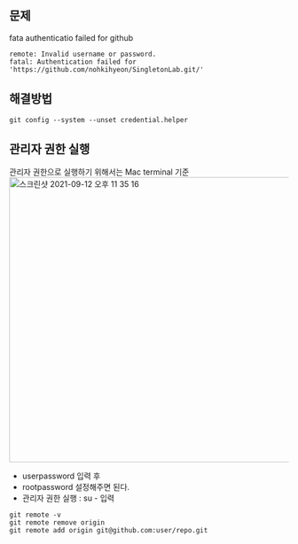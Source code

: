 ## 문제
fata authenticatio failed for github
```
remote: Invalid username or password.
fatal: Authentication failed for 'https://github.com/nohkihyeon/SingletonLab.git/'
```

## 해결방법
```
git config --system --unset credential.helper
```

## 관리자 권한 실행 
관리자 권한으로 실행하기 위해서는 Mac terminal 기준 <br>
<img width="515" alt="스크린샷 2021-09-12 오후 11 35 16" src="https://user-images.githubusercontent.com/65120581/132991815-fefad578-55a6-4790-b8dd-c317880e98df.png">
- userpassword 입력 후
- rootpassword 설정해주면 된다.
- 관리자 권한 실행 : su - 입력


```
git remote -v
git remote remove origin
git remote add origin git@github.com:user/repo.git
```

